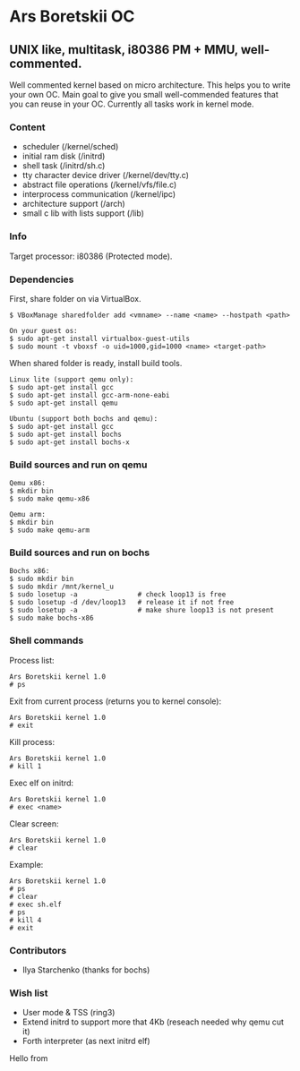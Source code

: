 # Ars Boretskii OC

## UNIX like, multitask, i80386 PM + MMU, well-commented.

Well commented kernel based on micro architecture.
This helps you to write your own OC.
Main goal to give you small well-commended features that you can reuse in your OC.
Currently all tasks work in kernel mode.

### Content

- scheduler (/kernel/sched)
- initial ram disk (/initrd)
- shell task (/initrd/sh.c)
- tty character device driver (/kernel/dev/tty.c)
- abstract file operations (/kernel/vfs/file.c)
- interprocess communication (/kernel/ipc)
- architecture support (/arch)
- small c lib with lists support (/lib)

### Info

Target processor: i80386 (Protected mode).

### Dependencies

First, share folder on via VirtualBox.

```
$ VBoxManage sharedfolder add <vmname> --name <name> --hostpath <path>
```

```
On your guest os:
$ sudo apt-get install virtualbox-guest-utils
$ sudo mount -t vboxsf -o uid=1000,gid=1000 <name> <target-path>
```

When shared folder is ready, install build tools.

```
Linux lite (support qemu only):
$ sudo apt-get install gcc
$ sudo apt-get install gcc-arm-none-eabi
$ sudo apt-get install qemu
```
```
Ubuntu (support both bochs and qemu):
$ sudo apt-get install gcc
$ sudo apt-get install bochs
$ sudo apt-get install bochs-x
```

### Build sources and run on qemu

```
Qemu x86:
$ mkdir bin
$ sudo make qemu-x86
```

```
Qemu arm:
$ mkdir bin
$ sudo make qemu-arm
```

### Build sources and run on bochs

```
Bochs x86:
$ sudo mkdir bin
$ sudo mkdir /mnt/kernel_u
$ sudo losetup -a               # check loop13 is free
$ sudo losetup -d /dev/loop13   # release it if not free
$ sudo losetup -a               # make shure loop13 is not present
$ sudo make bochs-x86
```

### Shell commands

Process list:
```
Ars Boretskii kernel 1.0
# ps
```

Exit from current process (returns you to kernel console):
```
Ars Boretskii kernel 1.0
# exit
```

Kill process:
```
Ars Boretskii kernel 1.0
# kill 1
```

Exec elf on initrd:
```
Ars Boretskii kernel 1.0
# exec <name>
```

Clear screen:
```
Ars Boretskii kernel 1.0
# clear
```

Example:
```
Ars Boretskii kernel 1.0
# ps
# clear
# exec sh.elf
# ps
# kill 4
# exit
```

### Contributors
- Ilya Starchenko (thanks for bochs)

### Wish list

- User mode & TSS (ring3)
- Extend initrd to support more that 4Kb (reseach needed why qemu cut it)
- Forth interpreter (as next initrd elf)

Hello from
